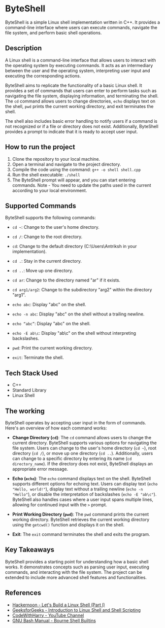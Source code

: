 # ByteShell

ByteShell is a simple Linux shell implementation written in C++. It provides a command-line interface where users can execute commands, navigate the file system, and perform basic shell operations.

## Description

A Linux shell is a command-line interface that allows users to interact with the operating system by executing commands. It acts as an intermediary between the user and the operating system, interpreting user input and executing the corresponding actions.

ByteShell aims to replicate the functionality of a basic Linux shell. It provides a set of commands that users can enter to perform tasks such as navigating the file system, displaying information, and terminating the shell. The `cd` command allows users to change directories, `echo` displays text on the shell, `pwd` prints the current working directory, and exit terminates the shell.

The shell also includes basic error handling to notify users if a command is not recognized or if a file or directory does not exist. Additionally, ByteShell provides a prompt to indicate that it is ready to accept user input.

## How to run the project

1. Clone the repository to your local machine.
2. Open a terminal and navigate to the project directory.
3. Compile the code using the command: `g++ -o shell shell.cpp`
4. Run the shell executable: `./shell`
5. The ByteShell prompt will appear, and you can start entering commands.
Note - You need to update the paths used in the current according to your local environment.

## Supported Commands

ByteShell supports the following commands:

- `cd ~`: Change to the user's home directory.
- `cd /`: Change to the root directory.
- `cd`: Change to the default directory (C:\Users\Antriksh in your implementation).
- `cd .`: Stay in the current directory.
- `cd ..`: Move up one directory.
- `cd ar`: Change to the directory named "ar" if it exists.
- `cd arg1/arg2`: Change to the subdirectory "arg2" within the directory "arg1".

- `echo abc`: Display "abc" on the shell.
- `echo -n abc`: Display "abc" on the shell without a trailing newline.
- `echo “abc”`: Display "abc" on the shell.
- `echo -E ab\c`: Display "ab\c" on the shell without interpreting backslashes.

- `pwd`: Print the current working directory.

- `exit`: Terminate the shell.

## Tech Stack Used

- C++
- Standard Library
- Linux Shell

## The working

ByteShell operates by accepting user input in the form of commands. Here's an overview of how each command works:

- **Change Directory (`cd`)**: The `cd` command allows users to change the current directory. ByteShell supports various options for navigating the file system. Users can change to the user's home directory (`cd ~`), root directory (`cd /`), or move up one directory (`cd ..`). Additionally, users can change to a specific directory by entering its name (`cd directory_name`). If the directory does not exist, ByteShell displays an appropriate error message.

- **Echo (`echo`)**: The `echo` command displays text on the shell. ByteShell supports different options for echoing text. Users can display text (`echo "Hello, world!"`), display text without a trailing newline (`echo -n "Hello"`), or disable the interpretation of backslashes (`echo -E "ab\c"`). ByteShell also handles cases where a user input spans multiple lines, allowing for continued input with the `>` prompt.

- **Print Working Directory (`pwd`)**: The `pwd` command prints the current working directory. ByteShell retrieves the current working directory using the `getcwd()` function and displays it on the shell.

- **Exit**: The `exit` command terminates the shell and exits the program.

## Key Takeaways

ByteShell provides a starting point for understanding how a basic shell works. It demonstrates concepts such as parsing user input, executing commands, and interacting with the file system. The project can be extended to include more advanced shell features and functionalities.

## References

- [Hackernoon - Let's Build a Linux Shell (Part I)](https://hackernoon.com/lets-build-a-linux-shell-part-i-bz3n3vg1)
- [GeeksforGeeks - Introduction to Linux Shell and Shell Scripting](https://www.geeksforgeeks.org/introduction-linux-shell-shell-scripting/)
- [CodeWithHarry - YouTube Channel](https://www.youtube.com/@CodeWithHarry)
- [GNU Bash Manual - Bourne Shell Builtins](https://www.gnu.org/software/bash/manual/html_node/Bourne-Shell-Builtins.html)
